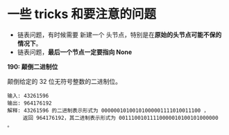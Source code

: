 # 一些 tricks 和要注意的问题

* 链表问题，有时候需要 新建一个 头节点，特别是在**原始的头节点可能不保的情况下**。
* 链表问题，**最后一个节点一定要指向 None**



**190: 颠倒二进制位**

颠倒给定的 32 位无符号整数的二进制位。

```
输入: 43261596
输出: 964176192
解释: 43261596 的二进制表示形式为 00000010100101000001111010011100 ，
     返回 964176192，其二进制表示形式为 00111001011110000010100101000000 。
```


